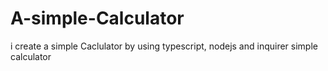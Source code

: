 # A-simple-Calculator
i create a simple Caclulator by using typescript, nodejs and inquirer
simple calculator
